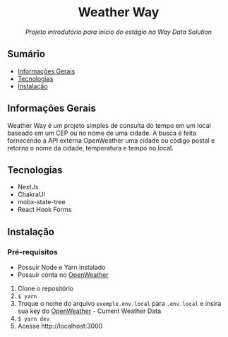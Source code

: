 <div align="center">
  <h1>Weather Way</h1>
  <p><i>Projeto introdutório para início do estágio na Way Data Solution</i></p>
</div>

## Sumário
- [Informações Gerais](#informações-gerais)
- [Tecnologias](#tecnologias)
- [Instalação](#instalação)

## Informações Gerais

Weather Way é um projeto simples de consulta do tempo em um local baseado em um CEP ou no nome de uma cidade. A busca é feita fornecendo à API externa OpenWeather uma cidade ou código postal e retorna o nome da cidade, temperatura e tempo no local.

## Tecnologias

- NextJs
- ChakraUI
- mobx-state-tree
- React Hook Forms


## Instalação

### Pré-requisitos
- Possuir Node e Yarn instalado
- Possuir conta no [OpenWeather](https://openweathermap.org/)

1. Clone o repositório
2. ```$ yarn```
3. Troque o nome do arquivo ```exemple.env.local``` para ```.env.local``` e insira sua key do [OpenWeather](https://openweathermap.org/api) - Current Weather Data
4. ```$ yarn dev```
5. Acesse http://localhost:3000
